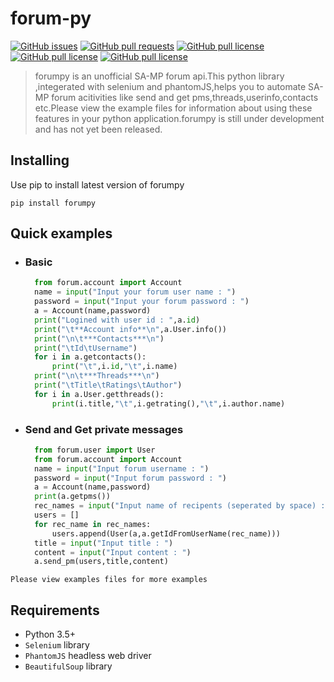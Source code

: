 # forum-py
[![GitHub issues](https://img.shields.io/github/issues/Sreyas-Sreelal/forum-py.svg)]() [![GitHub pull requests](https://img.shields.io/github/issues-pr-raw/sreyas-sreelal/forum-py.svg)]() [![GitHub pull license](https://img.shields.io/github/license/sreyas-sreelal/forum-py.svg)]() [![GitHub pull license](https://img.shields.io/pypi/v/forumpy.svg)]() [![GitHub pull license](https://img.shields.io/pypi/pyversions/forumpy.svg)]()

>forumpy is an unofficial SA-MP forum api.This python library ,integerated with selenium and phantomJS,helps you to automate SA-MP forum acitivities like send and get pms,threads,userinfo,contacts etc.Please view the example files for information about using these features in your python application.forumpy is still under development and has not yet been released.

## Installing
Use pip to install latest version of forumpy
```
pip install forumpy
```
## Quick examples
* ###  Basic 
  ```Python
    from forum.account import Account
    name = input("Input your forum user name : ")
    password = input("Input your forum password : ")
    a = Account(name,password)
    print("Logined with user id : ",a.id)
    print("\t**Account info**\n",a.User.info())
    print("\n\t***Contacts***\n")
    print("\tId\tUsername")
    for i in a.getcontacts():
        print("\t",i.id,"\t",i.name)
    print("\n\t***Threads***\n")
    print("\tTitle\tRatings\tAuthor")
    for i in a.User.getthreads():
        print(i.title,"\t",i.getrating(),"\t",i.author.name)
  ```
* ### Send and Get private messages
  ```Python
    from forum.user import User
    from forum.account import Account
    name = input("Input forum username : ")
    password = input("Input forum password : ")
    a = Account(name,password)
    print(a.getpms())
    rec_names = input("Input name of recipents (seperated by space) : ").split(" ")
    users = []
    for rec_name in rec_names:
        users.append(User(a,a.getIdFromUserName(rec_name)))
    title = input("Input title : ")
    content = input("Input content : ")
    a.send_pm(users,title,content)
  ```

`Please view examples files for more examples`

## Requirements
* Python 3.5+
* `Selenium` library
* `PhantomJS` headless web driver
* `BeautifulSoup` library